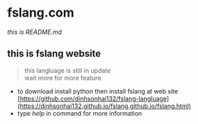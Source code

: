 ﻿# fslang.com
*this is README.md*
## this is fslang website
> this langluage is still in update \
> wait more for more feature

* to download install python then install fslang at web site [https://github.com/dinhsonhai132/fslang-langluage](https://dinhsonhai132.github.io/fslang.github.io/fslang.html)
* type *help* in command for more information
